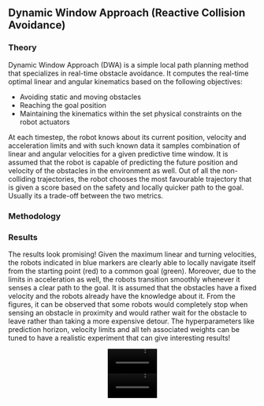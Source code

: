 ## Dynamic Window Approach (Reactive Collision Avoidance)

### Theory
Dynamic Window Approach (DWA) is a simple local path planning method that specializes in real-time obstacle avoidance. It computes the real-time optimal linear and angular kinematics based on the following objectives:
* Avoiding static and moving obstacles
* Reaching the goal position
* Maintaining the kinematics within the set physical constraints on the robot actuators

At each timestep, the robot knows about its current position, velocity and acceleration limits and with such known data it samples combination of linear and angular velocities for a given predictive time window. It is assumed that the robot is capable of predicting the future position and velocity of the obstacles in the environment as well. Out of all the non-colliding trajectories, the robot chooses the most favourable trajectory that is given a score based on the safety and locally quicker path to the goal. Usually its a trade-off between the two metrics.

### Methodology

### Results

The results look promising! Given the maximum linear and turning velocities, the robots indicated in blue markers are clearly able to locally navigate itself from the starting point (red) to a common goal (green). Moreover, due to the limits in acceleration as well, the robots transition smoothly whenever it senses a clear path to the goal. It is assumed that the obstacles have a fixed velocity and the robots already have the knowledge about it. From the figures, it can be observed that some robots would completely stop when sensing an obstacle in proximity and would rather wait for the obstacle to leave rather than taking a more expensive detour. The hyperparameters like prediction horizon, velocity limits and all teh associated weights can be tuned to have a realistic experiment that can give interesting results!

<div align="center">
  <video src="https://github.com/user-attachments/assets/d05f1151-d931-4609-9c8c-65c10c9bdd79" width="100" />
</div>

<div align="center">
  <video src="https://github.com/user-attachments/assets/877e0a3a-4394-40b8-842a-ba7f6c54158e" width="100" />
</div>







